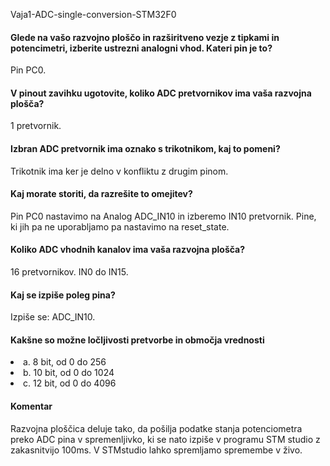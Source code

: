 Vaja1-ADC-single-conversion-STM32F0
<h4>Glede na vašo razvojno ploščo in razširitveno vezje z tipkami in potencimetri, izberite ustrezni analogni vhod. Kateri pin je to?</h4>
<p>Pin PC0.</p>

<h4>V pinout zavihku ugotovite, koliko ADC pretvornikov ima vaša razvojna plošča?</h4
<p>1 pretvornik.</p>

<h4>Izbran ADC pretvornik ima oznako s trikotnikom, kaj to pomeni?</h4>
<p>Trikotnik ima ker je delno v konfliktu z drugim pinom.</p>

<h4>Kaj morate storiti, da razrešite to omejitev?</h4>
<p>Pin PC0 nastavimo na Analog ADC_IN10 in izberemo IN10 pretvornik. Pine, ki jih pa ne uporabljamo pa nastavimo na reset_state.</p>

<h4>Koliko ADC vhodnih kanalov ima vaša razvojna plošča?</h4>
<p>16 pretvornikov. IN0 do IN15.</p>

<h4>Kaj se izpiše poleg pina?</h4>
<p>Izpiše se: ADC_IN10.</p>

<h4>Kakšne so možne ločljivosti pretvorbe in območja vrednosti</h4>
<li>a.  8 bit, od 0 do 256</li>
<li>b.  10 bit, od 0 do 1024</li>
<li>c.  12 bit, od 0 do 4096</li>

<h4>Komentar</h4>
<p>Razvojna ploščica deluje tako, da pošilja podatke stanja potenciometra preko ADC pina v spremenljivko, ki se nato izpiše v programu STM studio z zakasnitvijo 100ms. V STMstudio lahko spremljamo spremembe v živo.</p>
